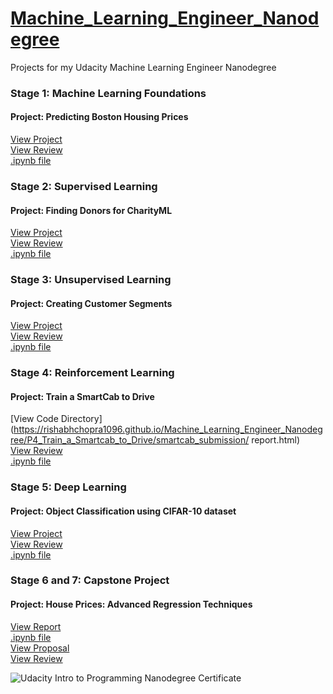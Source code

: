 # [Machine_Learning_Engineer_Nanodegree](https://in.udacity.com/course/machine-learning-engineer-nanodegree--nd009)
Projects for my Udacity Machine Learning Engineer Nanodegree

### Stage 1: Machine Learning Foundations 
#### Project: Predicting Boston Housing Prices
[View Project](https://rishabhchopra1096.github.io/Machine_Learning_Engineer_Nanodegree/P1_Predicting_Boston_Housing_Prices/boston_housing_submission/report.html
)    
[View Review](https://rishabhchopra1096.github.io/Machine_Learning_Engineer_Nanodegree/P1_Predicting_Boston_Housing_Prices/Predicting_Boston_Housing_Prices_Review.pdf
)    
[.ipynb file](https://rishabhchopra1096.github.io/Machine_Learning_Engineer_Nanodegree/P1_Predicting_Boston_Housing_Prices/boston_housing_submission/boston_housing.ipynb
)          

### Stage 2: Supervised Learning 
#### Project: Finding Donors for CharityML
[View Project](https://rishabhchopra1096.github.io/Machine_Learning_Engineer_Nanodegree/P2_Finding_Donors_for_CharityML/finding_donors_submission/report.html
)    
[View Review](https://rishabhchopra1096.github.io/Machine_Learning_Engineer_Nanodegree/P2_Finding_Donors_for_CharityML/Finding_Donors_for_CharityML_Review.pdf
)    
[.ipynb file](https://rishabhchopra1096.github.io/Machine_Learning_Engineer_Nanodegree/P2_Finding_Donors_for_CharityML/finding_donors_submission/finding_donors.ipynb
)        

### Stage 3: Unsupervised Learning 
#### Project: Creating Customer Segments
[View Project](https://rishabhchopra1096.github.io/Machine_Learning_Engineer_Nanodegree/P3_Creating_Customer_Segments/customer_segments_submission/report.html
)    
[View Review](https://rishabhchopra1096.github.io/Machine_Learning_Engineer_Nanodegree/P3_Creating_Customer_Segments/Creating_Customer_Segments_Review.pdf
)  
[.ipynb file](https://rishabhchopra1096.github.io/Machine_Learning_Engineer_Nanodegree/P3_Creating_Customer_Segments/customer_segments_submission/customer_segments.ipynb
)      

### Stage 4: Reinforcement Learning 
#### Project: Train a SmartCab to Drive
[View Code Directory]  (https://rishabhchopra1096.github.io/Machine_Learning_Engineer_Nanodegree/P4_Train_a_Smartcab_to_Drive/smartcab_submission/
report.html)  
[View Review](https://rishabhchopra1096.github.io/Machine_Learning_Engineer_Nanodegree/P4_Train_a_Smartcab_to_Drive/Train_a_Smartcab_Review.pdf
)    
[.ipynb file](https://rishabhchopra1096.github.io/Machine_Learning_Engineer_Nanodegree/P4_Train_a_Smartcab_to_Drive/smartcab_submission/smartcab.ipynb
)          

### Stage 5: Deep Learning
#### Project: Object Classification using CIFAR-10 dataset
[View Project](https://rishabhchopra1096.github.io/Machine_Learning_Engineer_Nanodegree/P5_Object_Classification/image_classification/dlnd_image_classification.html
)  
[View Review](https://rishabhchopra1096.github.io/Machine_Learning_Engineer_Nanodegree/P5_Object_Classification/Object_Classification_Review.pdf
)  
[.ipynb file](https://rishabhchopra1096.github.io/Machine_Learning_Engineer_Nanodegree/P5_Object_Classification/image_classification/dlnd_image_classification.ipynb
)     

### Stage 6 and 7: Capstone Project
#### Project: House Prices: Advanced Regression Techniques
[View Report](https://rishabhchopra1096.github.io/Machine_Learning_Engineer_Nanodegree/P7_Capstone_Project/Capstone_Project/3_Capstone_Report.pdf
)  
[.ipynb file](https://rishabhchopra1096.github.io/Machine_Learning_Engineer_Nanodegree/P7_Capstone_Project/Capstone_Project/2_Capstone_Project.ipynb
)   
[View Proposal](https://rishabhchopra1096.github.io/Machine_Learning_Engineer_Nanodegree/P7_Capstone_Project/Capstone_Project/1_Capstone_Proposal_House_Prices_Advanced_Regression_Techniques/proposal.html
)  
[View Review](https://rishabhchopra1096.github.io/Machine_Learning_Engineer_Nanodegree/P7_Capstone_Project/Capstone_Project_Review.pdf
)  
   

![Udacity Intro to Programming Nanodegree Certificate](https://rishabhchopra1096.github.io/Machine_Learning_Engineer_Nanodegree/nd009-rishabh-chopra-certificate.png)
